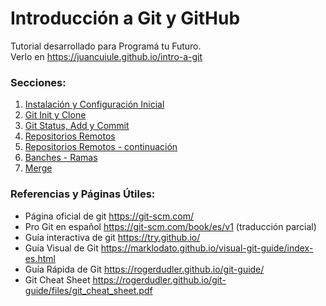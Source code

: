# Introducción a Git y GitHub

Tutorial desarrollado para Programá tu Futuro.
<br>
Verlo en https://juancuiule.github.io/intro-a-git

### Secciones:
1. [Instalación y Configuración Inicial](https://juancuiule.github.io/intro-a-git/instalacion-configuracion)
2. [Git Init y Clone](https://juancuiule.github.io/intro-a-git/git-init-clone)
3. [Git Status, Add y Commit](https://juancuiule.github.io/intro-a-git/haciendo-cambios)
4. [Repositorios Remotos](https://juancuiule.github.io/intro-a-git/repositorio-remoto)
5. [Repositorios Remotos - continuación](https://juancuiule.github.io/intro-a-git/repositorio-remoto-2)
6. [Banches - Ramas](https://juancuiule.github.io/intro-a-git/branches)
7. [Merge](https://juancuiule.github.io/intro-a-git/merge)

### Referencias y Páginas Útiles:
- Página oficial de git https://git-scm.com/
- Pro Git en español https://git-scm.com/book/es/v1 (traducción parcial)
- Guía interactiva de git https://try.github.io/
- Guía Visual de Git https://marklodato.github.io/visual-git-guide/index-es.html
- Guía Rápida de Git https://rogerdudler.github.io/git-guide/
- Git Cheat Sheet https://rogerdudler.github.io/git-guide/files/git_cheat_sheet.pdf

